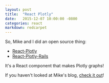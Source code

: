 ```yaml
---
layout: post
title:  "React Plotly"
date:   2015-12-07 10:00:00 -0800
categories: react
markdown: redcarpet
---
```

So, Mike and I did an open source thing: 

- [React-Plotly](https://www.npmjs.com/package/react-plotly)
- [React-Plotly-Rails](http://ruby-gems.org/react-plotly-rails)

It's a React component that makes Plotly graphs!

If you haven't looked at Mike's blog, [check it out](http://imbadatcleverurls.blogspot.com)!
